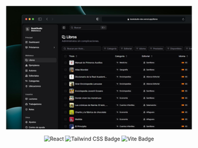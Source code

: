 <div align="center">
  <a href="https://bookstudio-dev.vercel.app">
    <img src="./public/readme.jpg"  alt="BookStudio preview">
  </a>
  <p></p>
</div>


<div align="center">

![React](https://img.shields.io/badge/React-20232A?style=flat&logo=react&logoColor=61DAFB)
![Tailwind CSS Badge](https://img.shields.io/badge/Tailwind%20CSS-06B6D4?logo=tailwindcss&logoColor=fff&style=flat)
![Vite Badge](https://img.shields.io/badge/Vite-646CFF?logo=vite&logoColor=fff&style=flat)

</div>
